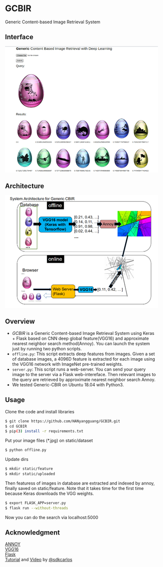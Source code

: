 # GCBIR
Generic Content-based Image Retrieval System
## Interface
![](/demo/demoGenericCBIR.png)

## Architecture
![](/demo/GCBIR.jpg)

## Overview
- *GCBIR* is a Generic Content-based Image Retrieval System using Keras + Flask based on CNN deep global feature(VGG16) and  approximate nearest neighbor search method(Annoy). 
You can launch the system just by running two python scripts.
- `offline.py`: This script extracts deep features from images. Given a set of database images, a 4096D feature is extracted for each image using the VGG16 network with ImageNet pre-trained weights.
- `server.py`: This script runs a web-server. You can send your query image to the server via a Flask web-intereface. Then relevant images to the query are retrieved by approximate nearest neighbor search Annoy.
- We tested Generic-CBIR on Ubuntu 18.04 with Python3.

## Usage
Clone the code and install libraries
```bash
$ git clone https://github.com/HANyangguang/GCBIR.git
$ cd GCBIR
$ pip(3) install -r requirements.txt
```

Put your image files (*.jpg) on static/dataset

```bash
$ python offline.py
```

Update dirs
```bash
$ mkdir static/feature
$ mkdir static/uploaded
```

Then featuress of images in database are extracted and indexed by annoy, finally saved on static/feature. Note that it takes time for the first time because Keras downloads the VGG weights.
```bash
$ export FLASK_APP=server.py
$ flask run --without-threads
```
Now you can do the search via localhost:5000

## Acknowledgment
[ANNOY](https://github.com/spotify/annoy)     
[VGG16](https://arxiv.org/abs/1409.1556)    
[Flask](https://github.com/matsui528/sis)      
[Tutorial](https://ourcodeworld.com/articles/read/981/how-to-implement-an-image-search-engine-using-keras-tensorflow-with-python-3-in-ubuntu-18-04) and [Video](https://www.youtube.com/watch?v=Htu7b8PUyRg) by [@sdkcarlos](https://github.com/sdkcarlos)
